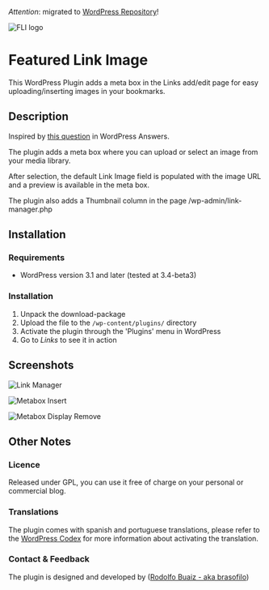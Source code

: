 *Attention*: migrated to [WordPress Repository](http://wordpress.org/extend/plugins/featured-link-image/)!

![FLI logo](https://github.com/brasofilo/featured-link-image/raw/master/logo.png)

# Featured Link Image
This WordPress Plugin adds a meta box in the Links add/edit page for easy uploading/inserting images in your bookmarks.

## Description
Inspired by [this question](http://wordpress.stackexchange.com/questions/44902/uploading-images-for-links) in WordPress Answers.

The plugin adds a meta box where you can upload or select an image from your media library.

After selection, the default Link Image field is populated with the image URL and a preview is available in the meta box.

The plugin also adds a Thumbnail column in the page /wp-admin/link-manager.php

## Installation
### Requirements
* WordPress version 3.1 and later (tested at 3.4-beta3)

### Installation
1. Unpack the download-package
1. Upload the file to the `/wp-content/plugins/` directory
1. Activate the plugin through the 'Plugins' menu in WordPress
1. Go to *Links* to see it in action


## Screenshots
![Link Manager](https://github.com/brasofilo/featured-link-image/raw/master/screenshot-1.png)

![Metabox Insert](https://github.com/brasofilo/featured-link-image/raw/master/screenshot-2.png)

![Metabox Display Remove](https://github.com/brasofilo/featured-link-image/raw/master/screenshot-3.png)


## Other Notes
### Licence
Released under GPL, you can use it free of charge on your personal or commercial blog. 

### Translations
The plugin comes with spanish and portuguese translations, please refer to the [WordPress Codex](http://codex.wordpress.org/Installing_WordPress_in_Your_Language "Installing WordPress in Your Language") for more information about activating the translation.

### Contact & Feedback
The plugin is designed and developed by ([Rodolfo Buaiz - aka brasofilo](http://rodbuaiz.com))